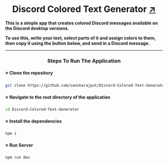 <div align="center">

# **Discord Colored Text Generator** [:arrow_upper_right:](https://discord-colored-text-generator-sigma.vercel.app/)
</div>

<div align="">

**This is a simple app that creates colored Discord messages available on the Discord desktop versions.**

**To use this, write your text, select parts of it and assign colors to them, then copy it using the button below, and send in a Discord message.**
</div>

---

<div align="center">

### Steps To Run The Application
</div>

#### :star: Clone the repository
```bash
git clone https://github.com/sanskarajput/Discord-Colored-Text-Generator.git
```

#### :star: Navigate to the root directory of the application
```bash
cd Discord-Colored-Text-Generator
```

#### :star: Install the dependencies
```bash
npm i
```

#### :star: Run Server
```bash
npm run dev
```